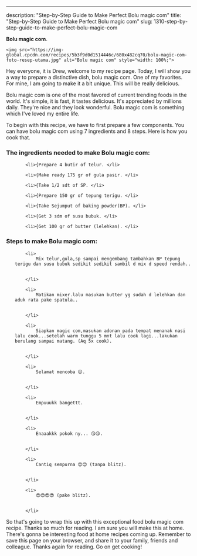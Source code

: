 ---
description: "Step-by-Step Guide to Make Perfect Bolu magic com"
title: "Step-by-Step Guide to Make Perfect Bolu magic com"
slug: 1310-step-by-step-guide-to-make-perfect-bolu-magic-com

<p>
	<strong>Bolu magic com</strong>. 
	
</p>
<p>
	
	<img src="https://img-global.cpcdn.com/recipes/5b3f9d0d1514446c/680x482cq70/bolu-magic-com-foto-resep-utama.jpg" alt="Bolu magic com" style="width: 100%;">
	
	
</p>
<p>
	Hey everyone, it is Drew, welcome to my recipe page. Today, I will show you a way to prepare a distinctive dish, bolu magic com. One of my favorites. For mine, I am going to make it a bit unique. This will be really delicious.
</p>
	
<p>
	
</p>
<p>
	Bolu magic com is one of the most favored of current trending foods in the world. It's simple, it is fast, it tastes delicious. It's appreciated by millions daily. They're nice and they look wonderful. Bolu magic com is something which I've loved my entire life.
</p>

<p>
To begin with this recipe, we have to first prepare a few components. You can have bolu magic com using 7 ingredients and 8 steps. Here is how you cook that.
</p>

<h3>The ingredients needed to make Bolu magic com:</h3>

<ol>
	
		<li>{Prepare 4 butir of telur. </li>
	
		<li>{Make ready 175 gr of gula pasir. </li>
	
		<li>{Take 1/2 sdt of SP. </li>
	
		<li>{Prepare 150 gr of tepung terigu. </li>
	
		<li>{Take Sejumput of baking powder(BP). </li>
	
		<li>{Get 3 sdm of susu bubuk. </li>
	
		<li>{Get 100 gr of butter (lelehkan). </li>
	
</ol>
<p>
	
</p>

<h3>Steps to make Bolu magic com:</h3>

<ol>
	
		<li>
			Mix telur,gula,sp sampai mengembang tambahkan BP tepung terigu dan susu bubuk sedikit sedikit sambil d mix d speed rendah..
			
			
		</li>
	
		<li>
			Matikan mixer.lalu masukan butter yg sudah d lelehkan dan aduk rata pake spatula..
			
			
		</li>
	
		<li>
			Siapkan magic com,masukan adonan pada tempat menanak nasi lalu cook...setelah warm tunggu 5 mnt lalu cook lagi...lakukan berulang sampai matang. (Aq 5x cook).
			
			
		</li>
	
		<li>
			Selamat mencoba 😊.
			
			
		</li>
	
		<li>
			Empuuukk bangettt.
			
			
		</li>
	
		<li>
			Enaaakkk pokok ny... 😘😘.
			
			
		</li>
	
		<li>
			Cantiq sempurna 😍😍 (tanpa blitz).
			
			
		</li>
	
		<li>
			😍😍😍😍 (pake blitz).
			
			
		</li>
	
</ol>

<p>
	
</p>

<p>
	So that's going to wrap this up with this exceptional food bolu magic com recipe. Thanks so much for reading. I am sure you will make this at home. There's gonna be interesting food at home recipes coming up. Remember to save this page on your browser, and share it to your family, friends and colleague. Thanks again for reading. Go on get cooking!
</p>
